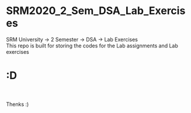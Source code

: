 # SRM2020_2_Sem_DSA_Lab_Exercises
SRM University -> 2 Semester -> DSA -> Lab Exercises <br>
This repo is built for storing the codes for the Lab assignments and Lab exercises <br>
# :D <br><br>
Thenks :)<br>
